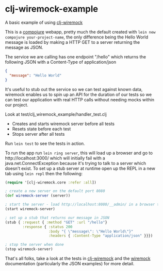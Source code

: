 # clj-wiremock-example

A basic example of using [clj-wiremock](https://github.com/alexanderjamesking/clj-wiremock)

This is a [compojure](https://github.com/weavejester/compojure) webapp, pretty much the default created with ```lein new compojure your-project-name```, the only difference being the Hello World message is loaded by making a HTTP GET to a server returning the message as JSON.

The service we are calling has one endpoint "/hello" which returns the following JSON with a Content-Type of application/json
```json
{
  "message": "Hello World"
}
```

It's useful to stub out the service so we can test against known data, wiremock enables us to spin up an API for the duration of our tests so we can test our application with real HTTP calls without needing mocks within our project.

Look at test/clj_wiremock_example/handler_test.clj

- Creates and starts wiremock server before all tests
- Resets state before each test
- Stops server after all tests

Run ```lein test``` to see the tests in action.

To run the app run ```lein ring server```, this will load up a browser and go to http://localhost:3000/ which will initially fail with a java.net.ConnectException because it's trying to talk to a server which doesn't exist. To set up a stub server at runtime open up the REPL in a new tab using ```lein repl``` then the following:

```clojure
(require '[clj-wiremock.core :refer :all])

; create a new server on the default port 8080
(def wiremock-server (server))

; start the server - load http://localhost:8080/__admin/ in a browser to see it running
(start wiremock-server)

; set up a stub that returns our message in JSON
(stub { :request { :method "GET" :url "/hello"} 
        :response { :status 200 
                    :body "{ \"message\": \"Hello World\"}"
                    :headers { :Content-Type "application/json" }}})

; stop the server when done
(stop wiremock-server)
```

That's all folks, take a look at the tests in [clj-wiremock](https://github.com/alexanderjamesking/clj-wiremock) and the [wiremock](https://github.com/tomakehurst/wiremock) documentation (particularly the JSON examples) for more detail.

